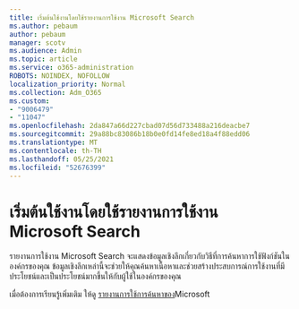 ```yaml
---
title: เริ่มต้นใช้งานโดยใช้รายงานการใช้งาน Microsoft Search
ms.author: pebaum
author: pebaum
manager: scotv
ms.audience: Admin
ms.topic: article
ms.service: o365-administration
ROBOTS: NOINDEX, NOFOLLOW
localization_priority: Normal
ms.collection: Adm_O365
ms.custom:
- "9006479"
- "11047"
ms.openlocfilehash: 2da847a66d227cbad07d56d733488a216deacbe7
ms.sourcegitcommit: 29a88bc83086b18b0e0fd14fe8ed18a4f88edd06
ms.translationtype: MT
ms.contentlocale: th-TH
ms.lasthandoff: 05/25/2021
ms.locfileid: "52676399"
---
```

# <a name="get-started-with-using-microsoft-search-usage-reports"></a>เริ่มต้นใช้งานโดยใช้รายงานการใช้งาน Microsoft Search

รายงานการใช้งาน Microsoft Search จะแสดงข้อมูลเชิงลึกเกี่ยวกับวิธีที่การค้นหาการใช้ฟังก์ชันในองค์กรของคุณ ข้อมูลเชิงลึกเหล่านี้จะช่วยให้คุณค้นหาเนื้อหาและช่วยสร้างประสบการณ์การใช้งานที่มีประโยชน์และเป็นประโยชน์มากขึ้นให้กับผู้ใช้ในองค์กรของคุณ

เมื่อต้องการเรียนรู้เพิ่มเติม ให้ดู [รายงานการใช้การค้นหาของ](https://go.microsoft.com/fwlink/?linkid=2152048)Microsoft
